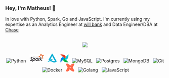 ### Hey, I'm Matheus! 👋

In love with Python, Spark, Go and JavaScript. I'm currently using my expertise as an Analytics Engineer at [will bank](https://github.com/will-bank?view_as=public) and Data Engineer/DBA at [Chase](https://github.com/chase-team)

<br>

<div align="center">
  <a href="https://github.com/matbragan">
    <img height="160em" src="https://github-readme-stats.vercel.app/api/top-langs/?username=matbragan&layout=compact&theme=dark&count_private=true">
  </a>
</div>

<br>

<div align="center">
  <img alt="Python" height="30" width="40" src="https://cdn.jsdelivr.net/gh/devicons/devicon/icons/python/python-original.svg">&nbsp;&nbsp;
  <img alt="Spark" height="28" width="45" src="static/spark.png">&nbsp;&nbsp;
  <img alt="Delta" height="28" width="28" src="static/delta.png">&nbsp;&nbsp;
  <img alt="Airflow" height="26" width="26" src="static/airflow.png">&nbsp;&nbsp;
  <img alt="MySQL" height="30" width="40" src="https://cdn.jsdelivr.net/gh/devicons/devicon/icons/mysql/mysql-original.svg">&nbsp;&nbsp;
  <img alt="Postgres" height="30" width="40" src="https://cdn.jsdelivr.net/gh/devicons/devicon/icons/postgresql/postgresql-original.svg">&nbsp;&nbsp;
  <img alt="MongoDB" height="30" width="40" src="https://cdn.jsdelivr.net/gh/devicons/devicon/icons/mongodb/mongodb-original.svg">&nbsp;&nbsp;
  <img alt="Git" height="30" width="40" src="https://cdn.jsdelivr.net/gh/devicons/devicon/icons/git/git-original.svg">&nbsp;&nbsp;
  <img alt="Docker" height="30" width="40" src="https://cdn.jsdelivr.net/gh/devicons/devicon/icons/docker/docker-plain-wordmark.svg">&nbsp;&nbsp;
  <img alt="dbt" height="26" width="26" src="static/dbt.png">&nbsp;&nbsp;
  <img alt="Golang" height="30" width="40" src="https://cdn.jsdelivr.net/gh/devicons/devicon/icons/go/go-original.svg">&nbsp;&nbsp;      
  <img alt="JavaScript" height="30" width="40" src="https://cdn.jsdelivr.net/gh/devicons/devicon/icons/javascript/javascript-plain.svg">&nbsp;&nbsp;
</div>
